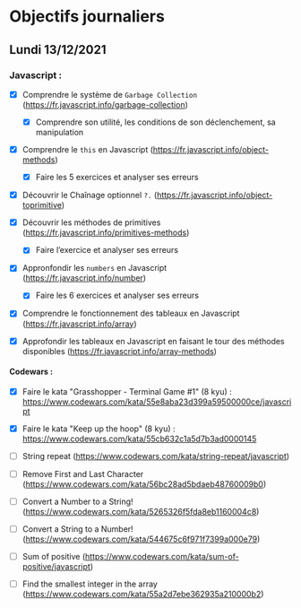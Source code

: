 # Objectifs journaliers

## Lundi 13/12/2021 


### Javascript :

* [X] Comprendre le système de `Garbage Collection` (https://fr.javascript.info/garbage-collection)
  * [X] Comprendre son utilité, les conditions de son déclenchement, sa manipulation
* [X] Comprendre le `this` en Javascript (https://fr.javascript.info/object-methods)
  * [X] Faire les 5 exercices et analyser ses erreurs
* [X] Découvrir le Chaînage optionnel `?.` (https://fr.javascript.info/object-toprimitive)
* [X] Découvrir les méthodes de primitives (https://fr.javascript.info/primitives-methods)
  * [X] Faire l’exercice et analyser ses erreurs
* [X] Appronfondir les `numbers` en Javascript (https://fr.javascript.info/number)
  * [X] Faire les 6 exercices et analyser ses erreurs
* [X] Comprendre le fonctionnement des tableaux en Javascript (https://fr.javascript.info/array)
* [X] Approfondir les tableaux en Javascript en faisant le tour des méthodes disponibles (https://fr.javascript.info/array-methods)




#### Codewars :

* [X] Faire le kata "Grasshopper - Terminal Game #1" (8 kyu) : https://www.codewars.com/kata/55e8aba23d399a59500000ce/javascript
* [X] Faire le kata "Keep up the hoop" (8 kyu) : https://www.codewars.com/kata/55cb632c1a5d7b3ad0000145
* [ ] String repeat (https://www.codewars.com/kata/string-repeat/javascript)
* [ ] Remove First and Last Character (https://www.codewars.com/kata/56bc28ad5bdaeb48760009b0)
* [ ] Convert a Number to a String! (https://www.codewars.com/kata/5265326f5fda8eb1160004c8)
* [ ] Convert a String to a Number! (https://www.codewars.com/kata/544675c6f971f7399a000e79)
* [ ] Sum of positive (https://www.codewars.com/kata/sum-of-positive/javascript)
* [ ] Find the smallest integer in the array (https://www.codewars.com/kata/55a2d7ebe362935a210000b2)



